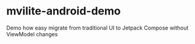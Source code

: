 # mvilite-android-demo
Demo how easy migrate from traditional UI to Jetpack Compose without ViewModel changes
